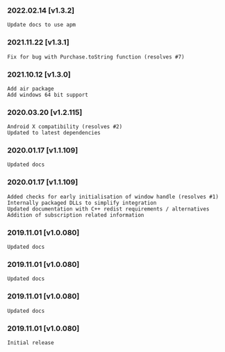 ### 2022.02.14 [v1.3.2]

```
Update docs to use apm
```

### 2021.11.22 [v1.3.1]

```
Fix for bug with Purchase.toString function (resolves #7)
```

### 2021.10.12 [v1.3.0]

```
Add air package
Add windows 64 bit support
```



### 2020.03.20 [v1.2.115]

```
Android X compatibility (resolves #2)
Updated to latest dependencies
```


### 2020.01.17 [v1.1.109]

```
Updated docs
```


### 2020.01.17 [v1.1.109]

```
Added checks for early initialisation of window handle (resolves #1)
Internally packaged DLLs to simplify integration
Updated documentation with C++ redist requirements / alternatives
Addition of subscription related information
```


### 2019.11.01 [v1.0.080]

```
Updated docs
```


### 2019.11.01 [v1.0.080]

```
Updated docs
```


### 2019.11.01 [v1.0.080]

```
Updated docs
```


### 2019.11.01 [v1.0.080]

```
Initial release
```
